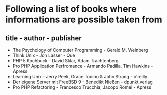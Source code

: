 # Following a list of books where informations are possible taken from
## title - author - publisher

* The Psychology of Computer Programming - Gerald M. Weinberg
* Think Unix - Jon Lasser - Que
* PHP 5 Kochbuck - David Sklar, Adam Trachtenberg
* Pro PHP Application Perfromance - Armando Padilla, Tim Hawkins - Apress
* Learning Unix - Jerry Peek, Grace Todino & John Strang - o'reilly
* Der eigene Server mit FreeBSD 9 - Benedikt Nießen - dpunkt.verlag
* Pro PHP Refactoring - Francesco Trucchia, Jacopo Romei - Apress

